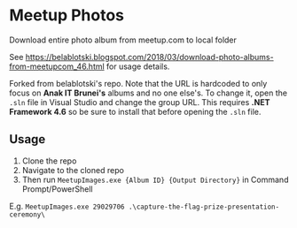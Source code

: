 # Meetup Photos
Download entire photo album from meetup.com to local folder

See https://belablotski.blogspot.com/2018/03/download-photo-albums-from-meetupcom_46.html for usage details.

Forked from belablotski's repo. Note that the URL is hardcoded to only focus on **Anak IT Brunei's** albums and no one else's. To change it, open the `.sln` file in Visual Studio and change the group URL. This requires **.NET Framework 4.6** so be sure to install that before opening the `.sln` file.

## Usage

1. Clone the repo
2. Navigate to the cloned repo
3. Then run `MeetupImages.exe {Album ID} {Output Directory}` in Command Prompt/PowerShell

E.g. `MeetupImages.exe 29029706 .\capture-the-flag-prize-presentation-ceremony\`